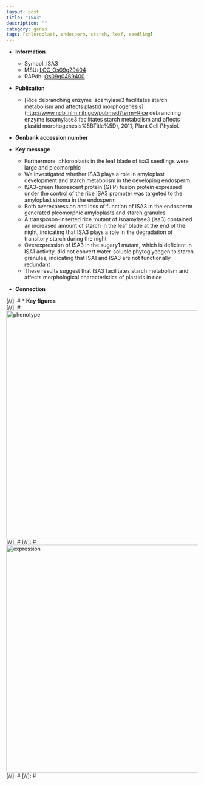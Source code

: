 ```yaml
---
layout: post
title: "ISA3"
description: ""
category: genes
tags: [chloroplast, endosperm, starch, leaf, seedling]
---
```


* **Information**  
    + Symbol: ISA3  
    + MSU: [LOC_Os09g29404](http://rice.plantbiology.msu.edu/cgi-bin/ORF_infopage.cgi?orf=LOC_Os09g29404)  
    + RAPdb: [Os09g0469400](http://rapdb.dna.affrc.go.jp/viewer/gbrowse_details/irgsp1?name=Os09g0469400)  

* **Publication**  
    + [Rice debranching enzyme isoamylase3 facilitates starch metabolism and affects plastid morphogenesis](http://www.ncbi.nlm.nih.gov/pubmed?term=Rice debranching enzyme isoamylase3 facilitates starch metabolism and affects plastid morphogenesis%5BTitle%5D), 2011, Plant Cell Physiol.

* **Genbank accession number**  

* **Key message**  
    + Furthermore, chloroplasts in the leaf blade of isa3 seedlings were large and pleomorphic
    + We investigated whether ISA3 plays a role in amyloplast development and starch metabolism in the developing endosperm
    + ISA3-green fluorescent protein (GFP) fusion protein expressed under the control of the rice ISA3 promoter was targeted to the amyloplast stroma in the endosperm
    + Both overexpression and loss of function of ISA3 in the endosperm generated pleomorphic amyloplasts and starch granules
    + A transposon-inserted rice mutant of isoamylase3 (isa3) contained an increased amount of starch in the leaf blade at the end of the night, indicating that ISA3 plays a role in the degradation of transitory starch during the night
    + Overexpression of ISA3 in the sugary1 mutant, which is deficient in ISA1 activity, did not convert water-soluble phytoglycogen to starch granules, indicating that ISA1 and ISA3 are not functionally redundant
    + These results suggest that ISA3 facilitates starch metabolism and affects morphological characteristics of plastids in rice

* **Connection**  

[//]: # * **Key figures**  
[//]: # <img src="http://funRiceGenes.github.io/images/ISA3.pheno.png" alt="phenotype"  style="width: 600px;"/>
[//]: # 
[//]: # <img src="http://funRiceGenes.github.io/images/ISA3.exp.png" alt="expression"  style="width: 600px;"/>
[//]: # 
[//]: # 
